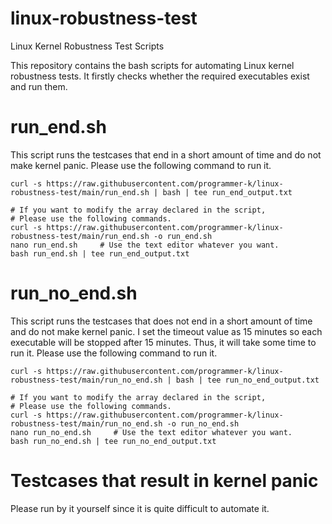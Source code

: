 # linux-robustness-test
Linux Kernel Robustness Test Scripts

This repository contains the bash scripts for automating Linux kernel robustness tests.
It firstly checks whether the required executables exist and run them.

# run_end.sh
This script runs the testcases that end in a short amount of time and do not make kernel panic.
Please use the following command to run it.

```
curl -s https://raw.githubusercontent.com/programmer-k/linux-robustness-test/main/run_end.sh | bash | tee run_end_output.txt

# If you want to modify the array declared in the script,
# Please use the following commands.
curl -s https://raw.githubusercontent.com/programmer-k/linux-robustness-test/main/run_end.sh -o run_end.sh
nano run_end.sh     # Use the text editor whatever you want.
bash run_end.sh | tee run_end_output.txt
```

# run_no_end.sh
This script runs the testcases that does not end in a short amount of time and do not make kernel panic.
I set the timeout value as 15 minutes so each executable will be stopped after 15 minutes.
Thus, it will take some time to run it.
Please use the following command to run it.

```
curl -s https://raw.githubusercontent.com/programmer-k/linux-robustness-test/main/run_no_end.sh | bash | tee run_no_end_output.txt

# If you want to modify the array declared in the script,
# Please use the following commands.
curl -s https://raw.githubusercontent.com/programmer-k/linux-robustness-test/main/run_no_end.sh -o run_no_end.sh
nano run_no_end.sh     # Use the text editor whatever you want.
bash run_no_end.sh | tee run_no_end_output.txt
```

# Testcases that result in kernel panic
Please run by it yourself since it is quite difficult to automate it.
